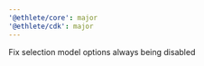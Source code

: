 ```yaml
---
'@ethlete/core': major
'@ethlete/cdk': major
---
```


Fix selection model options always being disabled
